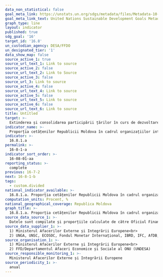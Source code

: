 ```yaml
---
data_non_statistical: false
goal_meta_link: https://unstats.un.org/sdgs/metadata/files/Metadata-10-06-01.pdf
goal_meta_link_text: United Nations Sustainable Development Goals Metadata (pdf 1361kB)
graph_type: line
layout: indicator
published: true
sdg_goal: '16'
target_id: '16.8'
un_custodian_agency: DESA/FFDO
un_designated_tier: '1'
data_show_map: false
source_active_1: true
source_url_text_1: Link to source
source_active_2: false
source_url_text_2: Link to Source
source_active_3: false
source_url_3: Link to source
source_active_4: false
source_url_text_4: Link to source
source_active_5: false
source_url_text_5: Link to source
source_active_6: false
source_url_text_6: Link to source
title: Untitled
target: >-
  Extinderea și consolidarea participării țărilor în curs de dezvoltare în instituțiile de guvernare globală
indicator_name: >-
  Proporția cetățenilor Republicii Moldova în cadrul organizațiilor internaționale
indicator: >-
  16.8.1.a
permalink: >-
  16-8-1-a
indicator_sort_order: >-
  16-08-01-aa
reporting_status: >-
  complete
previous: 16-7-2
next: 16-8-1-b
tags:
  - custom.divided
national_indicator_available: >-
  16.8.1.a. Proporția cetățenilor Republicii Moldova în cadrul organizațiilor internaționale
computation_units: Procent, %
national_geographical_coverage: Republica Moldova
graph_title: >-
  16.8.1.a. Proporția cetățenilor Republicii Moldova în cadrul organizațiilor internaționale
source_data_source_1: >-
  Datele sunt compilate și proporțiile calculate de către Oficiul Finanțare pentru Dezvoltare, Departamentul pentru Afaceri Economice și Sociale al Națiunilor Unite.
source_data_supplier_1: >-
  1) Ministerul Afacerilor Externe și Integrării Europene<br> 
  2) UNGA, UNSC, ECOSOC, Fondul Monetar Internațional, IBRD, IFC, AfDB, ADB, IADB, Organizația Mondială a Comerțului (WTO), FSB
source_organisation_1: >-
  1) Ministerul Afacerilor Externe și Integrării Europene<br> 
  2) FFD/Departamentul Afaceri Economice și Sociale al ONU (UNDESA)
source_responsible_monitoring_1: >-
  Ministerul Afacerilor Externe și Integrării Europene
source_periodicity_1: >-
  anual
---
```

